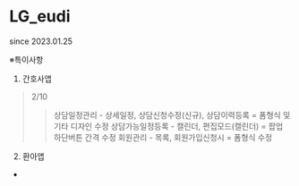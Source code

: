 # LG_eudi
since 2023.01.25


※특이사항

1. 간호사앱
> 2/10
>>상담일정관리 - 상세일정, 상담신청수정(신규), 상담이력등록 = 폼형식 및 기타 디자인 수정
>>상담가능일정등록 - 캘린더, 편집모드(캘린더) = 팝업 하단버튼 간격 수정
>>회원관리 - 목록, 회원가입신청시 = 폼형식 수정


2. 환아앱
- 
